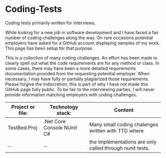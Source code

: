 # Coding-Tests
Coding tests primarily written for interviews. 
  
While looking for a new job in software development and I have faced a fair number of coding challenges along the way. On rare occasions potential employers have asked for a GitHub account displaying samples of my work. This page has been setup for that purpose. 
  
This is a collection of many coding challenges. An effort has been made to clearly spell out what the code requirements are for any method or class. In some cases, there may have been a more detailed requirements documentation provided from the requesting potential employer. When necessary, I may have fully or partially plagiarized those requirements. Please forgive the indiscretion, this is part of why I have not made this GitHub page fully public. To be fair to the interviewing parties, I will never provide information matching employers with coding challenges. 
 
Project or file: | Technology stack:          | Content
-----------------|----------------------------|------------
TestBed.Proj     | .Net Core Console NUnit C# | Many small coding chalenges written with TTD where 
...              | ...                        | the implementations are only called through nunit tests.
